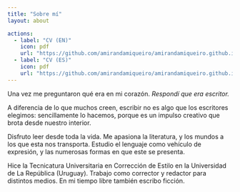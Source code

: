 ```yaml
---
title: "Sobre mí"
layout: about

actions:
  - label: "CV (EN)"
    icon: pdf
    url: "https://github.com/amirandamiqueiro/amirandamiqueiro.github.io/tree/master/assets/cvlatex.pdf"
  - label: "CV (ES)"
    icon: pdf
    url: "https://github.com/amirandamiqueiro/amirandamiqueiro.github.io/blob/master/assets/cvlatexes.pdf"
---
```


Una vez me preguntaron qué era en mi corazón. *Respondí que era escritor.*

A diferencia de lo que muchos creen, escribir no es algo que los escritores elegimos: sencillamente lo hacemos, porque es un impulso creativo que brota desde nuestro interior.

Disfruto leer desde toda la vida. Me apasiona la literatura, y los mundos a los que esta nos transporta. Estudio el lenguaje como vehículo de expresión, y las numerosas formas en que este se presenta.

Hice la Tecnicatura Universitaria en Corrección de Estilo en la Universidad de La República (Uruguay). Trabajo como corrector y redactor para distintos medios. En mi tiempo libre también escribo ficción.
